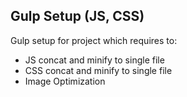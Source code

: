 ## Gulp Setup (JS, CSS)

Gulp setup for project which requires to:
* JS concat and minify to single file
* CSS concat and minify to single file
* Image Optimization